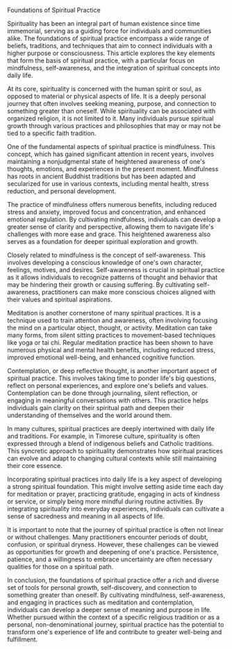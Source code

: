 Foundations of Spiritual Practice

Spirituality has been an integral part of human existence since time immemorial, serving as a guiding force for individuals and communities alike. The foundations of spiritual practice encompass a wide range of beliefs, traditions, and techniques that aim to connect individuals with a higher purpose or consciousness. This article explores the key elements that form the basis of spiritual practice, with a particular focus on mindfulness, self-awareness, and the integration of spiritual concepts into daily life.

At its core, spirituality is concerned with the human spirit or soul, as opposed to material or physical aspects of life. It is a deeply personal journey that often involves seeking meaning, purpose, and connection to something greater than oneself. While spirituality can be associated with organized religion, it is not limited to it. Many individuals pursue spiritual growth through various practices and philosophies that may or may not be tied to a specific faith tradition.

One of the fundamental aspects of spiritual practice is mindfulness. This concept, which has gained significant attention in recent years, involves maintaining a nonjudgmental state of heightened awareness of one's thoughts, emotions, and experiences in the present moment. Mindfulness has roots in ancient Buddhist traditions but has been adapted and secularized for use in various contexts, including mental health, stress reduction, and personal development.

The practice of mindfulness offers numerous benefits, including reduced stress and anxiety, improved focus and concentration, and enhanced emotional regulation. By cultivating mindfulness, individuals can develop a greater sense of clarity and perspective, allowing them to navigate life's challenges with more ease and grace. This heightened awareness also serves as a foundation for deeper spiritual exploration and growth.

Closely related to mindfulness is the concept of self-awareness. This involves developing a conscious knowledge of one's own character, feelings, motives, and desires. Self-awareness is crucial in spiritual practice as it allows individuals to recognize patterns of thought and behavior that may be hindering their growth or causing suffering. By cultivating self-awareness, practitioners can make more conscious choices aligned with their values and spiritual aspirations.

Meditation is another cornerstone of many spiritual practices. It is a technique used to train attention and awareness, often involving focusing the mind on a particular object, thought, or activity. Meditation can take many forms, from silent sitting practices to movement-based techniques like yoga or tai chi. Regular meditation practice has been shown to have numerous physical and mental health benefits, including reduced stress, improved emotional well-being, and enhanced cognitive function.

Contemplation, or deep reflective thought, is another important aspect of spiritual practice. This involves taking time to ponder life's big questions, reflect on personal experiences, and explore one's beliefs and values. Contemplation can be done through journaling, silent reflection, or engaging in meaningful conversations with others. This practice helps individuals gain clarity on their spiritual path and deepen their understanding of themselves and the world around them.

In many cultures, spiritual practices are deeply intertwined with daily life and traditions. For example, in Timorese culture, spirituality is often expressed through a blend of indigenous beliefs and Catholic traditions. This syncretic approach to spirituality demonstrates how spiritual practices can evolve and adapt to changing cultural contexts while still maintaining their core essence.

Incorporating spiritual practices into daily life is a key aspect of developing a strong spiritual foundation. This might involve setting aside time each day for meditation or prayer, practicing gratitude, engaging in acts of kindness or service, or simply being more mindful during routine activities. By integrating spirituality into everyday experiences, individuals can cultivate a sense of sacredness and meaning in all aspects of life.

It is important to note that the journey of spiritual practice is often not linear or without challenges. Many practitioners encounter periods of doubt, confusion, or spiritual dryness. However, these challenges can be viewed as opportunities for growth and deepening of one's practice. Persistence, patience, and a willingness to embrace uncertainty are often necessary qualities for those on a spiritual path.

In conclusion, the foundations of spiritual practice offer a rich and diverse set of tools for personal growth, self-discovery, and connection to something greater than oneself. By cultivating mindfulness, self-awareness, and engaging in practices such as meditation and contemplation, individuals can develop a deeper sense of meaning and purpose in life. Whether pursued within the context of a specific religious tradition or as a personal, non-denominational journey, spiritual practice has the potential to transform one's experience of life and contribute to greater well-being and fulfillment.